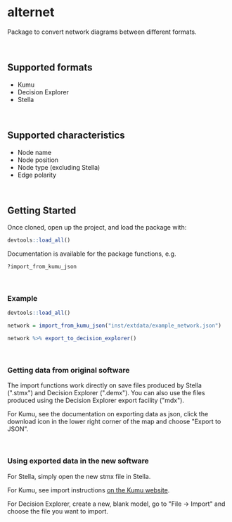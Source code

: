 # alternet
Package to convert network diagrams between different formats.

<br>

## Supported formats

* Kumu
* Decision Explorer
* Stella

<br>

## Supported characteristics

* Node name
* Node position
* Node type (excluding Stella)
* Edge polarity

<br>

## Getting Started

Once cloned, open up the project, and load the package with:

``` r
devtools::load_all()
```

Documentation is available for the package functions, e.g.

``` r
?import_from_kumu_json
```

<br>

### Example

``` r
devtools::load_all()

network = import_from_kumu_json("inst/extdata/example_network.json")

network %>% export_to_decision_explorer()
```

<br>

### Getting data from original software

The import functions work directly on save files produced by Stella (".stmx") and Decision Explorer (".demx"). You can also use the files produced using the Decision Explorer export facility ("mdx").

For Kumu, see the documentation on exporting data as json, click the download icon in the lower right corner of the map and choose "Export to JSON".

<br>

### Using exported data in the new software

For Stella, simply open the new stmx file in Stella.

For Kumu, see import instructions [on the Kumu website]("https://docs.kumu.io/guides/import/blueprints#import-a-json-file").

For Decision Explorer, create a new, blank model, go to "File -> Import" and choose the file you want to import.

